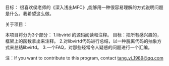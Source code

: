 目标：
很喜欢侯老师的《深入浅出MFC》,能够用一种很容易理解的方式说明问题是什么。我希望这么做。

关于项目：

本项目将分为3个部分：
1.libvirtd 的源码阅读和注释。
    目标：把所有感兴趣的，框架上的函数拿出来注释。
2.对libvirtd代码进行总结，以一种脱离代码的抽象方式来总结libvirtd。
3.一个FAQ，对那些经常令人疑惑的问题进行一个汇编。

注：If you want to contribute to this program, contact tang_yi_1989@qq.com
